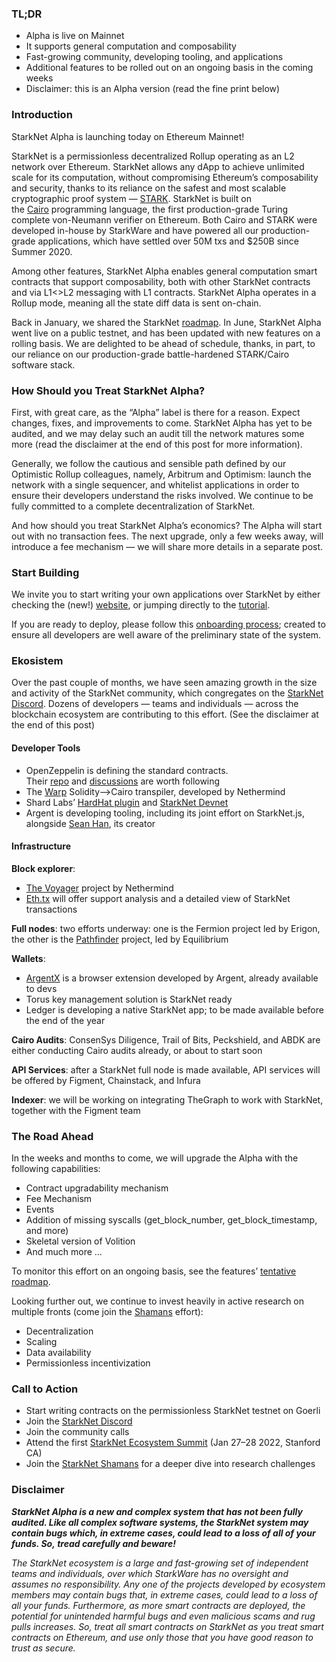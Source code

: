 ### TL;DR

* Alpha is live on Mainnet
* It supports general computation and composability
* Fast-growing community, developing tooling, and applications
* Additional features to be rolled out on an ongoing basis in the coming weeks
* Disclaimer: this is an Alpha version (read the fine print below)

### Introduction

StarkNet Alpha is launching today on Ethereum Mainnet!

StarkNet is a permissionless decentralized Rollup operating as an L2 network over Ethereum. StarkNet allows any dApp to achieve unlimited scale for its computation, without compromising Ethereum’s composability and security, thanks to its reliance on the safest and most scalable cryptographic proof system — [STARK](https://starkware.co/stark/). StarkNet is built on the [Cairo](https://starkware.co/cairo/) programming language, the first production-grade Turing complete von-Neumann verifier on Ethereum. Both Cairo and STARK were developed in-house by StarkWare and have powered all our production-grade applications, which have settled over 50M txs and $250B since Summer 2020.

Among other features, StarkNet Alpha enables general computation smart contracts that support composability, both with other StarkNet contracts and via L1<>L2 messaging with L1 contracts. StarkNet Alpha operates in a Rollup mode, meaning all the state diff data is sent on-chain.

Back in January, we shared the StarkNet [roadmap](https://medium.com/starkware/on-the-road-to-starknet-a-permissionless-stark-powered-l2-zk-rollup-83be53640880). In June, StarkNet Alpha went live on a public testnet, and has been updated with new features on a rolling basis. We are delighted to be ahead of schedule, thanks, in part, to our reliance on our production-grade battle-hardened STARK/Cairo software stack.

### How Should you Treat StarkNet Alpha?

First, with great care, as the “Alpha” label is there for a reason. Expect changes, fixes, and improvements to come. StarkNet Alpha has yet to be audited, and we may delay such an audit till the network matures some more (read the disclaimer at the end of this post for more information).

Generally, we follow the cautious and sensible path defined by our Optimistic Rollup colleagues, namely, Arbitrum and Optimism: launch the network with a single sequencer, and whitelist applications in order to ensure their developers understand the risks involved. We continue to be fully committed to a complete decentralization of StarkNet.

And how should you treat StarkNet Alpha’s economics? The Alpha will start out with no transaction fees. The next upgrade, only a few weeks away, will introduce a fee mechanism — we will share more details in a separate post.

### Start Building

We invite you to start writing your own applications over StarkNet by either checking the (new!) [website](http://starknet.io/), or jumping directly to the [tutorial](https://starknet.io/docs/).

If you are ready to deploy, please follow this [onboarding process](https://forms.reform.app/starkware/SN-Alpha-Contract-Deployment/l894lu); created to ensure all developers are well aware of the preliminary state of the system.

### Ekosistem

Over the past couple of months, we have seen amazing growth in the size and activity of the StarkNet community, which congregates on the [StarkNet Discord](https://discord.gg/uJ9HZTUk2Y). Dozens of developers — teams and individuals — across the blockchain ecosystem are contributing to this effort. (See the disclaimer at the end of this post)

#### Developer Tools

* OpenZeppelin is defining the standard contracts. Their [repo](https://github.com/OpenZeppelin/cairo-contracts/tree/main/contracts) and [discussions](https://github.com/OpenZeppelin/cairo-contracts/discussions) are worth following
* The [Warp](https://github.com/NethermindEth/warp) Solidity–>Cairo transpiler, developed by Nethermind
* Shard Labs’ [HardHat plugin](https://github.com/Shard-Labs/starknet-hardhat-plugin) and [StarkNet Devnet](https://github.com/Shard-Labs/starknet-devnet)
* Argent is developing tooling, including its joint effort on StarkNet.js, alongside [Sean Han](https://twitter.com/seanjameshan), its creator

#### Infrastructure

**Block explorer**:

* [The Voyager](http://voyager.online/) project by Nethermind
* [Eth.tx](https://ethtx.info/) will offer support analysis and a detailed view of StarkNet transactions

**Full nodes**: two efforts underway: one is the Fermion project led by Erigon, the other is the [Pathfinder](https://github.com/eqlabs/pathfinder) project, led by Equilibrium

**Wallets**:

* [ArgentX](https://github.com/argentlabs/argent-x) is a browser extension developed by Argent, already available to devs
* Torus key management solution is StarkNet ready
* Ledger is developing a native StarkNet app; to be made available before the end of the year

**Cairo Audits**: ConsenSys Diligence, Trail of Bits, Peckshield, and ABDK are either conducting Cairo audits already, or about to start soon

**API Services**: after a StarkNet full node is made available, API services will be offered by Figment, Chainstack, and Infura

**Indexer**: we will be working on integrating TheGraph to work with StarkNet, together with the Figment team

### The Road Ahead

In the weeks and months to come, we will upgrade the Alpha with the following capabilities:

* Contract upgradability mechanism
* Fee Mechanism
* Events
* Addition of missing syscalls (get_block_number, get_block_timestamp, and more)
* Skeletal version of Volition
* And much more …

To monitor this effort on an ongoing basis, see the features’ [tentative roadmap](https://www.notion.so/starkware/StarkNet-Alpha-Features-Tentative-Roadmap-f2b8f5f25a2d4d1cb3265fb82a098c51).

Looking further out, we continue to invest heavily in active research on multiple fronts (come join the [Shamans](https://community.starknet.io/) effort):

* Decentralization
* Scaling
* Data availability
* Permissionless incentivization

### Call to Action

* Start writing contracts on the permissionless StarkNet testnet on Goerli
* Join the [StarkNet Discord](https://discord.gg/uJ9HZTUk2Y)
* Join the community calls
* Attend the first [StarkNet Ecosystem Summit](https://www.eventbrite.com/e/starknet-ecosystem-summit-2022-tickets-206671880157) (Jan 27–28 2022, Stanford CA)
* Join the [StarkNet Shamans](https://community.starknet.io/) for a deeper dive into research challenges

### Disclaimer

***StarkNet Alpha is a new and complex system that has not been fully audited. Like all complex software systems, the StarkNet system may contain bugs which, in extreme cases, could lead to a loss of all of your funds. So, ***tread carefully and beware!******

*The StarkNet ecosystem is a large and fast-growing set of independent teams and individuals, over which StarkWare has no oversight and assumes no responsibility. Any one of the projects developed by ecosystem members may contain bugs that, in extreme cases, could lead to a loss of all your funds. Furthermore, as more smart contracts are deployed, the potential for unintended harmful bugs and even malicious scams and rug pulls increases. So, treat all smart contracts on StarkNet as you treat smart contracts on Ethereum, and use only those that you have good reason to trust as secure.*